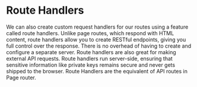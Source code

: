 # Route Handlers

We can also create custom request handlers for our routes using a feature called route handlers. Unlike page routes, which respond with HTML content, route handlers allow you to create RESTful endpoints, giving you full control over the response. There is no overhead of having to create and configure a separate server. Route handlers are also great for making external API requests. Route handlers run server-side, ensuring that sensitive information like private keys remains secure and never gets shipped to the browser. Route Handlers are the equivalent of API routes in Page router.
